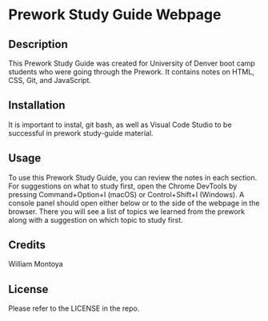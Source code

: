 # Prework Study Guide Webpage

## Description

This Prework Study Guide was created for University of Denver boot camp students who were going through the Prework. It contains notes on HTML, CSS, Git, and JavaScript.

## Installation

It is important to instal, git bash, as well as Visual Code Studio to be successful in prework study-guide material. 

## Usage

To use this Prework Study Guide, you can review the notes in each section. For suggestions on what to study first, open the Chrome DevTools by pressing Command+Option+I (macOS) or Control+Shift+I (Windows). A console panel should open either below or to the side of the webpage in the browser. There you will see a list of topics we learned from the prework along with a suggestion on which topic to study first.

## Credits

William Montoya

## License

Please refer to the LICENSE in the repo.




